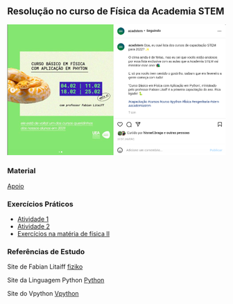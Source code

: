 ## Resolução no curso de Física da Academia STEM

![Alter text](./imagens/banner-curso-fisica.png)

### Material
[Apoio](./material-apoio/)
### Exercícios Práticos
-  [Atividade 1](./atividades/Atividade-01-Navio-Ancoragem.ipynb)
-  [Atividade 2](./atividades/Atividade-02-Osciladores-Perpendiculares.ipynb)
-  [Exercícios na matéria de física II](./Exercicio-Curso-Fisica-II-UEA/README.md)

### Referências de Estudo
Site de Fabian Litaiff
[fiziko](http://fiziko.net/)

Site da Linguagem Python [Python](https://www.python.org/)

Site do Vpython [Vpython](https://vpython.org/)
